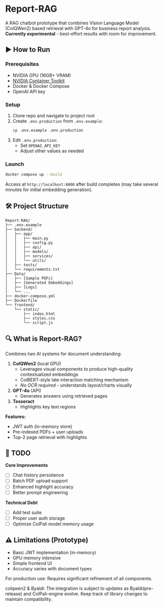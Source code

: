 # Report-RAG

A RAG chatbot prototype that combines Vision Language Model (ColQWen2) based retrieval with GPT-4o for business report analysis. **Currently experimental** - best-effort results with room for improvement.

## ▶️ How to Run

### Prerequisites
- NVIDIA GPU (16GB+ VRAM)
- [NVIDIA Container Toolkit](https://docs.nvidia.com/datacenter/cloud-native/container-toolkit/latest/install-guide.html)
- Docker & Docker Compose
- OpenAI API key

### Setup
1. Clone repo and navigate to project root
2. Create `.env.production` from `.env.example`:
   ```bash
   cp .env.example .env.production
   ```
3. Edit `.env.production`:
   - Set `OPENAI_API_KEY`
   - Adjust other values as needed

### Launch
```bash
docker compose up --build
```
Access at `http://localhost:8000` after build completes (may take several minutes for initial embedding generation).

## 🛠️ Project Structure
```
Report-RAG/
├── .env.example
├── backend/
│   ├── app/
│   │   ├── main.py
│   │   ├── config.py
│   │   ├── api/
│   │   ├── models/
│   │   ├── services/
│   │   └── utils/
│   ├── tests/
│   └── requirements.txt
├── Data/
│   ├── [Sample PDFs]
│   ├── [Generated Embeddings]
│   ├── [Logs]
│   └── ...
├── docker-compose.yml
├── Dockerfile
└── frontend/
    └── static/
        ├── index.html
        ├── styles.css
        └── script.js
```

## 🔍 What is Report-RAG?
Combines two AI systems for document understanding:
1. **ColQWen2** (local GPU)
   - Leverages visual components to produce high-quality contextualized embeddings
   - ColBERT-style late interaction matching mechanism
   - *No OCR required* - understands layout/charts visually
2. **GPT-4o** (API)
   - Generates answers using retrieved pages
3. **Tesseract**
   - Highlights key text regions

**Features:**
- JWT auth (in-memory store)
- Pre-indexed PDFs + user uploads
- Top-2 page retrieval with highlights

## 📝 TODO
**Core Improvements**
- [ ] Chat history persistence
- [ ] Batch PDF upload support
- [ ] Enhanced highlight accuracy
- [ ] Better prompt engineering

**Technical Debt**
- [ ] Add test suite
- [ ] Proper user auth storage
- [ ] Optimize ColPali model memory usage

## ⚠️ Limitations (Prototype)
- Basic JWT implementation (in-memory)
- GPU memory intensive
- Simple frontend UI
- Accuracy varies with document types

For production use: Requires significant refinement of all components.

colqwen2 & Byaldi: The integration is subject to updates as Byaldi(pre-release) and ColPali-engine evolve. Keep track of library changes to maintain compatibility.
